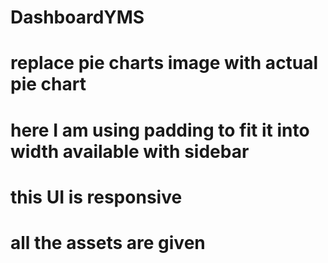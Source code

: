 # DashboardYMS
# replace pie charts image with actual pie chart 
# here I am using padding to fit it into width available with sidebar
# this UI is responsive
# all the assets are given 